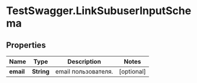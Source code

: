 # TestSwagger.LinkSubuserInputSchema

## Properties

Name | Type | Description | Notes
------------ | ------------- | ------------- | -------------
**email** | **String** | email пользователя. | [optional] 


